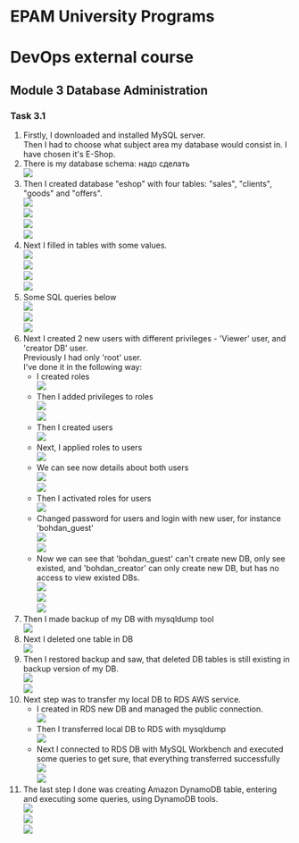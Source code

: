 # EPAM University Programs
# DevOps external course
## Module 3 Database Administration
### Task 3.1

1. Firstly, I downloaded and installed MySQL server. <br>
Then I had to choose what subject area my database would consist in.
I have chosen it's E-Shop.
2. There is my database schema: надо сделать <br>
![](https://github.com/Bogdan1707/DevOps_online_Kyiv_2020Q42021Q1/blob/main/m3/task3.1/images/1.png?raw=true)<br>
3. Then I created database "eshop" with four tables: "sales", "clients", "goods" and "offers". <br>
![](https://github.com/Bogdan1707/DevOps_online_Kyiv_2020Q42021Q1/blob/main/m3/task3.1/images/2.png?raw=true)<br>
![](https://github.com/Bogdan1707/DevOps_online_Kyiv_2020Q42021Q1/blob/main/m3/task3.1/images/3.png?raw=true)<br>
![](https://github.com/Bogdan1707/DevOps_online_Kyiv_2020Q42021Q1/blob/main/m3/task3.1/images/4.png?raw=true)<br>
![](https://github.com/Bogdan1707/DevOps_online_Kyiv_2020Q42021Q1/blob/main/m3/task3.1/images/5.png?raw=true)<br>
4. Next I filled in tables with some values. <br>
![](https://github.com/Bogdan1707/DevOps_online_Kyiv_2020Q42021Q1/blob/main/m3/task3.1/images/6.png?raw=true)<br>
![](https://github.com/Bogdan1707/DevOps_online_Kyiv_2020Q42021Q1/blob/main/m3/task3.1/images/7.png?raw=true)<br>
![](https://github.com/Bogdan1707/DevOps_online_Kyiv_2020Q42021Q1/blob/main/m3/task3.1/images/8.png?raw=true)<br>
![](https://github.com/Bogdan1707/DevOps_online_Kyiv_2020Q42021Q1/blob/main/m3/task3.1/images/9.png?raw=true)<br>
5. Some SQL queries below <br>
![](https://github.com/Bogdan1707/DevOps_online_Kyiv_2020Q42021Q1/blob/main/m3/task3.1/images/10.png?raw=true)<br>
![](https://github.com/Bogdan1707/DevOps_online_Kyiv_2020Q42021Q1/blob/main/m3/task3.1/images/11.png?raw=true)<br>
![](https://github.com/Bogdan1707/DevOps_online_Kyiv_2020Q42021Q1/blob/main/m3/task3.1/images/12.png?raw=true)<br>
6. Next I created 2 new users with different privileges - 'Viewer' user, and 'creator DB' user. <br> Previously I had only 'root' user. <br>
I've done it in the following way: <br>
    * I created roles <br>
    ![](https://github.com/Bogdan1707/DevOps_online_Kyiv_2020Q42021Q1/blob/main/m3/task3.1/images/13.png?raw=true)<br>
    * Then I added privileges to roles<br>
    ![](https://github.com/Bogdan1707/DevOps_online_Kyiv_2020Q42021Q1/blob/main/m3/task3.1/images/14.png?raw=true)<br>
    ![](https://github.com/Bogdan1707/DevOps_online_Kyiv_2020Q42021Q1/blob/main/m3/task3.1/images/15.png?raw=true)<br>
    * Then I created users <br>
    ![](https://github.com/Bogdan1707/DevOps_online_Kyiv_2020Q42021Q1/blob/main/m3/task3.1/images/16.png?raw=true)<br>
    * Next, I applied roles to users <br>
    ![](https://github.com/Bogdan1707/DevOps_online_Kyiv_2020Q42021Q1/blob/main/m3/task3.1/images/17.png?raw=true)<br>
    * We can see now details about both users <br>
    ![](https://github.com/Bogdan1707/DevOps_online_Kyiv_2020Q42021Q1/blob/main/m3/task3.1/images/18.png?raw=true)<br>
    ![](https://github.com/Bogdan1707/DevOps_online_Kyiv_2020Q42021Q1/blob/main/m3/task3.1/images/19.png?raw=true)<br>
    * Then I activated roles for users <br>
    ![](https://github.com/Bogdan1707/DevOps_online_Kyiv_2020Q42021Q1/blob/main/m3/task3.1/images/20.png?raw=true)<br>
    * Changed password for users and login with new user, for instance 'bohdan_guest' <br>
    ![](https://github.com/Bogdan1707/DevOps_online_Kyiv_2020Q42021Q1/blob/main/m3/task3.1/images/21.png?raw=true)<br>
    ![](https://github.com/Bogdan1707/DevOps_online_Kyiv_2020Q42021Q1/blob/main/m3/task3.1/images/22.png?raw=true)<br>
    * Now we can see that 'bohdan_guest' can't create new DB, only see existed, and 'bohdan_creator' can only create new DB, but has no access to view existed DBs. <br>
    ![](https://github.com/Bogdan1707/DevOps_online_Kyiv_2020Q42021Q1/blob/main/m3/task3.1/images/23.png?raw=true)<br>
    ![](https://github.com/Bogdan1707/DevOps_online_Kyiv_2020Q42021Q1/blob/main/m3/task3.1/images/24.png?raw=true)<br>
    ![](https://github.com/Bogdan1707/DevOps_online_Kyiv_2020Q42021Q1/blob/main/m3/task3.1/images/25.png?raw=true)<br>
7. Then I made backup of my DB with mysqldump tool <br>
![](https://github.com/Bogdan1707/DevOps_online_Kyiv_2020Q42021Q1/blob/main/m3/task3.1/images/26.png?raw=true)<br>
8. Next I deleted one table in DB <br>
![](https://github.com/Bogdan1707/DevOps_online_Kyiv_2020Q42021Q1/blob/main/m3/task3.1/images/27.png?raw=true)<br>
9. Then I restored backup and saw, that deleted DB tables is still existing in backup version of my DB. <br>
![](https://github.com/Bogdan1707/DevOps_online_Kyiv_2020Q42021Q1/blob/main/m3/task3.1/images/28.png?raw=true)<br>
![](https://github.com/Bogdan1707/DevOps_online_Kyiv_2020Q42021Q1/blob/main/m3/task3.1/images/29.png?raw=true)<br>
10. Next step was to transfer my local DB to RDS AWS service. <br>
    * I created in RDS new DB and managed the public connection. <br>
    ![](https://github.com/Bogdan1707/DevOps_online_Kyiv_2020Q42021Q1/blob/main/m3/task3.1/images/30.png?raw=true)<br>
    * Then I transferred local DB to RDS with mysqldump <br>
    ![](https://github.com/Bogdan1707/DevOps_online_Kyiv_2020Q42021Q1/blob/main/m3/task3.1/images/31.png?raw=true)<br>
    * Next I connected to RDS DB with MySQL Workbench and executed some queries to get sure, that everything transferred successfully <br>
    ![](https://github.com/Bogdan1707/DevOps_online_Kyiv_2020Q42021Q1/blob/main/m3/task3.1/images/32.png?raw=true)<br>
    ![](https://github.com/Bogdan1707/DevOps_online_Kyiv_2020Q42021Q1/blob/main/m3/task3.1/images/33.png?raw=true)<br>
11. The last step I done was creating Amazon DynamoDB table, entering and executing some queries, using DynamoDB tools. <br>
![](https://github.com/Bogdan1707/DevOps_online_Kyiv_2020Q42021Q1/blob/main/m3/task3.1/images/34.png?raw=true)<br>
![](https://github.com/Bogdan1707/DevOps_online_Kyiv_2020Q42021Q1/blob/main/m3/task3.1/images/35.png?raw=true)<br>
![](https://github.com/Bogdan1707/DevOps_online_Kyiv_2020Q42021Q1/blob/main/m3/task3.1/images/36.png?raw=true)<br>
